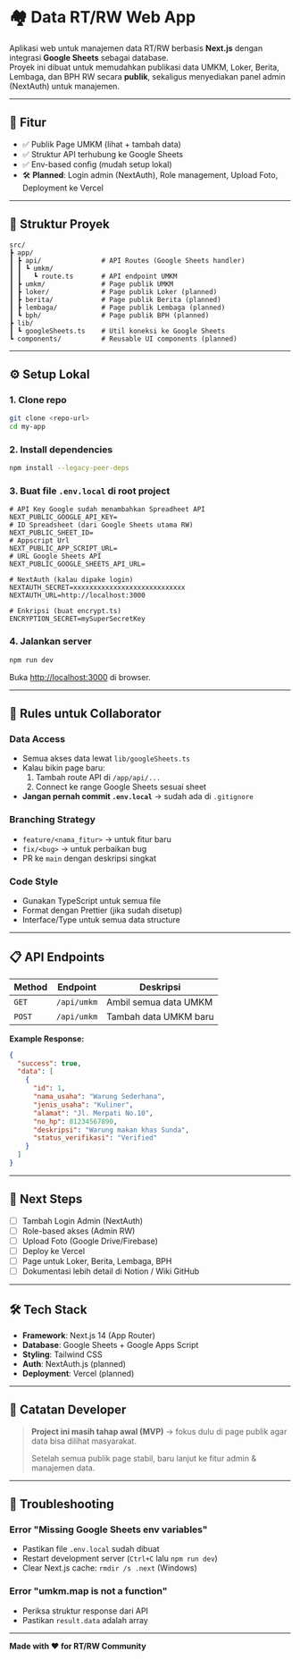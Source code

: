 # 🏘️ Data RT/RW Web App

Aplikasi web untuk manajemen data RT/RW berbasis **Next.js** dengan integrasi **Google Sheets** sebagai database.  
Proyek ini dibuat untuk memudahkan publikasi data UMKM, Loker, Berita, Lembaga, dan BPH RW secara **publik**, sekaligus menyediakan panel admin (NextAuth) untuk manajemen.

---

## 🚀 Fitur
- ✅ Publik Page UMKM (lihat + tambah data)
- ✅ Struktur API terhubung ke Google Sheets
- ✅ Env-based config (mudah setup lokal)
- 🛠️ **Planned**: Login admin (NextAuth), Role management, Upload Foto, Deployment ke Vercel

---

## 📂 Struktur Proyek
```
src/
┣ app/
┃ ┣ api/               # API Routes (Google Sheets handler)
┃ ┃ ┗ umkm/
┃ ┃   ┗ route.ts       # API endpoint UMKM
┃ ┣ umkm/              # Page publik UMKM
┃ ┣ loker/             # Page publik Loker (planned)
┃ ┣ berita/            # Page publik Berita (planned)
┃ ┣ lembaga/           # Page publik Lembaga (planned)
┃ ┗ bph/               # Page publik BPH (planned)
┣ lib/
┃ ┗ googleSheets.ts    # Util koneksi ke Google Sheets
┗ components/          # Reusable UI components (planned)
```

---

## ⚙️ Setup Lokal

### 1. **Clone repo**
```bash
git clone <repo-url>
cd my-app
```

### 2. **Install dependencies**
```bash
npm install --legacy-peer-deps
```


### 3. **Buat file `.env.local` di root project**
```env
# API Key Google sudah menambahkan Spreadheet API
NEXT_PUBLIC_GOOGLE_API_KEY=
# ID Spreadsheet (dari Google Sheets utama RW)
NEXT_PUBLIC_SHEET_ID=
# Appscript Url
NEXT_PUBLIC_APP_SCRIPT_URL=
# URL Google Sheets API
NEXT_PUBLIC_GOOGLE_SHEETS_API_URL=

# NextAuth (kalau dipake login)
NEXTAUTH_SECRET=xxxxxxxxxxxxxxxxxxxxxxxxxxxx
NEXTAUTH_URL=http://localhost:3000

# Enkripsi (buat encrypt.ts)
ENCRYPTION_SECRET=mySuperSecretKey
```


### 4. **Jalankan server**
```bash
npm run dev
```

Buka [http://localhost:3000](http://localhost:3000) di browser.

---

## 🤝 Rules untuk Collaborator

### **Data Access**
- Semua akses data lewat `lib/googleSheets.ts`
- Kalau bikin page baru:
  1. Tambah route API di `/app/api/...`
  2. Connect ke range Google Sheets sesuai sheet
- **Jangan pernah commit `.env.local`** → sudah ada di `.gitignore`

### **Branching Strategy**
- `feature/<nama_fitur>` → untuk fitur baru
- `fix/<bug>` → untuk perbaikan bug  
- PR ke `main` dengan deskripsi singkat

### **Code Style**
- Gunakan TypeScript untuk semua file
- Format dengan Prettier (jika sudah disetup)
- Interface/Type untuk semua data structure

---

## 📋 API Endpoints

| Method | Endpoint | Deskripsi |
|--------|----------|-----------|
| `GET` | `/api/umkm` | Ambil semua data UMKM |
| `POST` | `/api/umkm` | Tambah data UMKM baru |

**Example Response:**
```json
{
  "success": true,
  "data": [
    {
      "id": 1,
      "nama_usaha": "Warung Sederhana",
      "jenis_usaha": "Kuliner",
      "alamat": "Jl. Merpati No.10",
      "no_hp": 81234567890,
      "deskripsi": "Warung makan khas Sunda",
      "status_verifikasi": "Verified"
    }
  ]
}
```

---

## 📝 Next Steps

- [ ] Tambah Login Admin (NextAuth)
- [ ] Role-based akses (Admin RW)  
- [ ] Upload Foto (Google Drive/Firebase)
- [ ] Deploy ke Vercel
- [ ] Page untuk Loker, Berita, Lembaga, BPH
- [ ] Dokumentasi lebih detail di Notion / Wiki GitHub

---

## 🛠️ Tech Stack

- **Framework**: Next.js 14 (App Router)
- **Database**: Google Sheets + Google Apps Script
- **Styling**: Tailwind CSS
- **Auth**: NextAuth.js (planned)
- **Deployment**: Vercel (planned)

---

## 📌 Catatan Developer

> **Project ini masih tahap awal (MVP)** → fokus dulu di page publik agar data bisa dilihat masyarakat.
> 
> Setelah semua publik page stabil, baru lanjut ke fitur admin & manajemen data.

---

## 🐛 Troubleshooting

### Error "Missing Google Sheets env variables"
- Pastikan file `.env.local` sudah dibuat
- Restart development server (`Ctrl+C` lalu `npm run dev`)
- Clear Next.js cache: `rmdir /s .next` (Windows)

### Error "umkm.map is not a function"  
- Periksa struktur response dari API
- Pastikan `result.data` adalah array

---

**Made with ❤️ for RT/RW Community**
